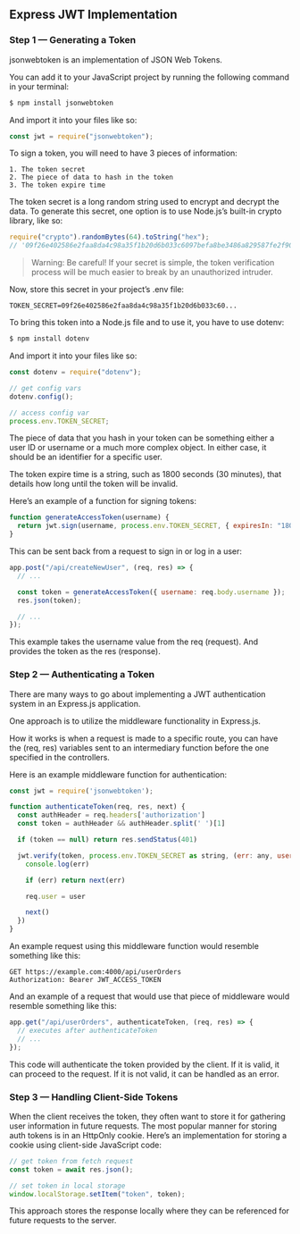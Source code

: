 ## Express JWT Implementation

### Step 1 — Generating a Token

jsonwebtoken is an implementation of JSON Web Tokens.

You can add it to your JavaScript project by running the following command in your terminal:

```s
$ npm install jsonwebtoken
```

And import it into your files like so:

```js
const jwt = require("jsonwebtoken");
```

To sign a token, you will need to have 3 pieces of information:

    1. The token secret
    2. The piece of data to hash in the token
    3. The token expire time

The token secret is a long random string used to encrypt and decrypt the data.
To generate this secret, one option is to use Node.js’s built-in crypto library, like so:

```js
require("crypto").randomBytes(64).toString("hex");
// '09f26e402586e2faa8da4c98a35f1b20d6b033c6097befa8be3486a829587fe2f90a832bd3ff9d42710a4da095a2ce285b009f0c3730cd9b8e1af3eb84df6611'
```

> Warning: Be careful! If your secret is simple, the token verification process will be much easier to break by an unauthorized intruder.

Now, store this secret in your project’s .env file:

```
TOKEN_SECRET=09f26e402586e2faa8da4c98a35f1b20d6b033c60...
```

To bring this token into a Node.js file and to use it, you have to use dotenv:

```s
$ npm install dotenv
```

And import it into your files like so:

```js
const dotenv = require("dotenv");

// get config vars
dotenv.config();

// access config var
process.env.TOKEN_SECRET;
```

The piece of data that you hash in your token can be something either a user ID or username or a much more complex object. In either case, it should be an identifier for a specific user.

The token expire time is a string, such as 1800 seconds (30 minutes), that details how long until the token will be invalid.

Here’s an example of a function for signing tokens:

```js
function generateAccessToken(username) {
  return jwt.sign(username, process.env.TOKEN_SECRET, { expiresIn: "1800s" });
}
```

This can be sent back from a request to sign in or log in a user:

```js
app.post("/api/createNewUser", (req, res) => {
  // ...

  const token = generateAccessToken({ username: req.body.username });
  res.json(token);

  // ...
});
```

This example takes the username value from the req (request). And provides the token as the res (response).

### Step 2 — Authenticating a Token

There are many ways to go about implementing a JWT authentication system in an Express.js application.

One approach is to utilize the middleware functionality in Express.js.

How it works is when a request is made to a specific route, you can have the (req, res) variables sent to an intermediary function before the one specified in the controllers.

Here is an example middleware function for authentication:

```js
const jwt = require('jsonwebtoken');

function authenticateToken(req, res, next) {
  const authHeader = req.headers['authorization']
  const token = authHeader && authHeader.split(' ')[1]

  if (token == null) return res.sendStatus(401)

  jwt.verify(token, process.env.TOKEN_SECRET as string, (err: any, user: any) => {
    console.log(err)

    if (err) return next(err)

    req.user = user

    next()
  })
}
```

An example request using this middleware function would resemble something like this:

```
GET https://example.com:4000/api/userOrders
Authorization: Bearer JWT_ACCESS_TOKEN
```

And an example of a request that would use that piece of middleware would resemble something like this:

```js
app.get("/api/userOrders", authenticateToken, (req, res) => {
  // executes after authenticateToken
  // ...
});
```

This code will authenticate the token provided by the client. If it is valid, it can proceed to the request. If it is not valid, it can be handled as an error.

### Step 3 — Handling Client-Side Tokens

When the client receives the token, they often want to store it for gathering user information in future requests.
The most popular manner for storing auth tokens is in an HttpOnly cookie.
Here’s an implementation for storing a cookie using client-side JavaScript code:

```js
// get token from fetch request
const token = await res.json();

// set token in local storage
window.localStorage.setItem("token", token);
```

This approach stores the response locally where they can be referenced for future requests to the server.
